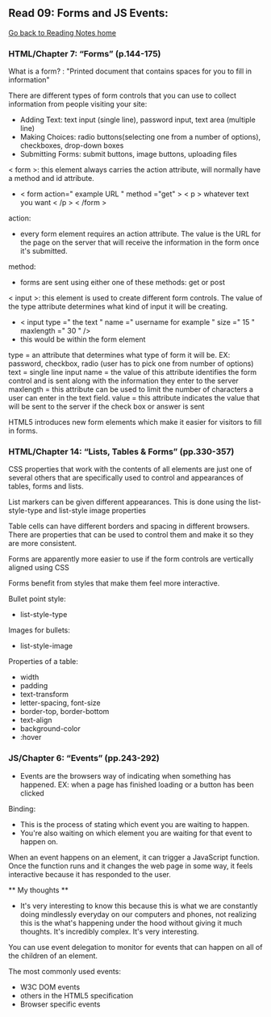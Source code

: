 ## Read 09: Forms and JS Events:
[Go back to Reading Notes home](README.md)

<b><h3>HTML/Chapter 7: “Forms” (p.144-175)</h3></b>
What is a form? : "Printed document that contains spaces for you to fill in information"

There are different types of form controls that you can use to collect information from people visiting your site:
- Adding Text: text input (single line), password input, text area (multiple line)
- Making Choices: radio buttons(selecting one from a number of options), checkboxes, drop-down boxes
- Submitting Forms: submit buttons, image buttons, uploading files

< form >: this element always carries the action attribute, will normally have a method and id attribute.
- < form action=" example URL " method ="get" > < p > whatever text you want < /p > < /form >

action: 
- every form element requires an action attribute. The value is the URL for the page on the server that will receive the information
in the form once it's submitted.

method:
- forms are sent using either one of these methods: get or post

< input >: this element is used to create different form controls. The value of the type attribute determines what kind of input it will be creating.
- < input type =" the text " name =" username for example " size =" 15 " maxlength =" 30 " />
- this would be within the form element

type = an attribute that determines what type of form it will be. EX: password, checkbox, radio (user has to pick one from number of options)
text = single line input
name = the value of this attribute identifies the form control and is sent along with the information they enter to the server
maxlength = this attribute can be used to limit the number of characters a user can enter in the text field. 
value = this attribute indicates the value that will be sent to the server if the check box or answer is sent

HTML5 introduces new form elements which make it easier for visitors to fill in forms. 


<b><h3>HTML/Chapter 14: “Lists, Tables & Forms” (pp.330-357)</h3></b>

CSS properties that work with the contents of all elements are just one of several others that are specifically used to control and appearances of tables, forms and lists. 

List markers can be given different appearances.
This is done using the list-style-type and list-style image properties

Table cells can have different borders and spacing in different browsers. 
There are properties that can be used to control them and make it so they are more consistent. 

Forms are apparently more easier to use if the form controls are vertically aligned using CSS

Forms benefit from styles that make them feel more interactive. 

Bullet point style:
- list-style-type

Images for bullets:
- list-style-image

Properties of a table:
- width
- padding
- text-transform
- letter-spacing, font-size
- border-top, border-bottom
- text-align
- background-color
- :hover 



<b><h3>JS/Chapter 6: “Events” (pp.243-292)</h3></b>
- Events are the browsers way of indicating when something has happened.
EX: when a page has finished loading or a button has been clicked

Binding:
- This is the process of stating which event you are waiting to happen.
- You're also waiting on which element you are waiting for that event to happen on.

When an event happens on an element, it can trigger a JavaScript function.
Once the function runs and it changes the web page in some way, it feels interactive because it has responded to the user.

** My thoughts **
- It's very interesting to know this because this is what we are constantly doing mindlessly everyday on our computers and phones, not realizing this is the what's happening under the hood without giving it much thoughts. It's incredibly complex. It's very interesting. 

You can use event delegation to monitor for events that can happen on all of the children of an element.

The most commonly used events:
- W3C DOM events
- others in the HTML5 specification
- Browser specific events












